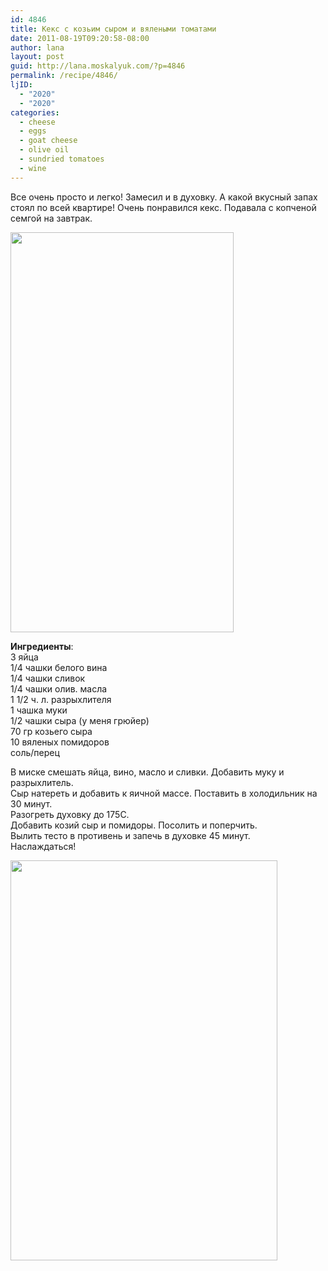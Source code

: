 ```yaml
---
id: 4846
title: Кекс с козьим сыром и вялеными томатами
date: 2011-08-19T09:20:58-08:00
author: lana
layout: post
guid: http://lana.moskalyuk.com/?p=4846
permalink: /recipe/4846/
ljID:
  - "2020"
  - "2020"
categories:
  - cheese
  - eggs
  - goat cheese
  - olive oil
  - sundried tomatoes
  - wine
---
```

Все очень просто и легко! Замесил и в духовку. А какой вкусный запах стоял по всей квартире! Очень понравился кекс. Подавала с копченой семгой на завтрак.

<img loading="lazy" class="alignnone" title="goat cheese loaf" src="http://farm7.static.flickr.com/6072/6059411666_078ab64d1d_z.jpg" alt="" width="357" height="640" /> 

**Ингредиенты**:  
3 яйца  
1/4 чашки белого вина  
1/4 чашки сливок  
1/4 чашки олив. масла  
1 1/2 ч. л. разрыхлителя  
1 чашка муки  
1/2 чашки сыра (у меня грюйер)  
70 гр козьего сыра  
10 вяленых помидоров  
соль/перец

В миске смешать яйца, вино, масло и сливки. Добавить муку и разрыхлитель.  
Сыр натереть и добавить к яичной массе. Поставить в холодильник на 30 минут.  
Разогреть духовку до 175С.  
Добавить козий сыр и помидоры. Посолить и поперчить.  
Вылить тесто в противень и запечь в духовке 45 минут.  
Наслаждаться!

<img loading="lazy" class="alignnone" title="goat cheese loaf" src="http://farm7.static.flickr.com/6090/6058742917_439c25f6fd_z.jpg" alt="" width="427" height="640" />